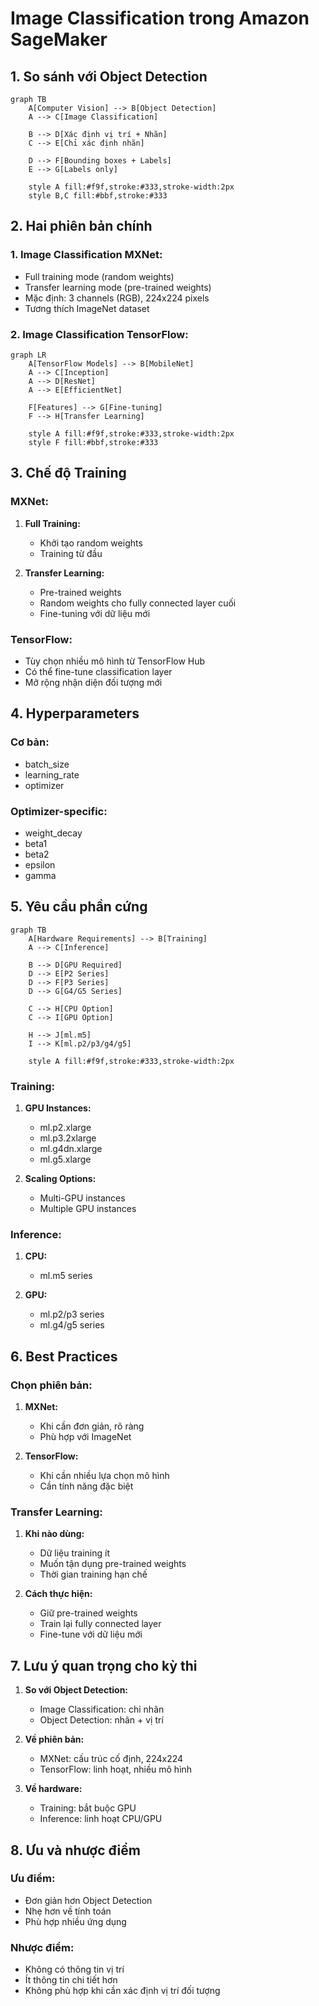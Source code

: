 # Image Classification trong Amazon SageMaker

## 1. So sánh với Object Detection

```mermaid
graph TB
    A[Computer Vision] --> B[Object Detection]
    A --> C[Image Classification]
    
    B --> D[Xác định vị trí + Nhãn]
    C --> E[Chỉ xác định nhãn]
    
    D --> F[Bounding boxes + Labels]
    E --> G[Labels only]
    
    style A fill:#f9f,stroke:#333,stroke-width:2px
    style B,C fill:#bbf,stroke:#333
```

## 2. Hai phiên bản chính

### 1. Image Classification MXNet:
- Full training mode (random weights)
- Transfer learning mode (pre-trained weights)
- Mặc định: 3 channels (RGB), 224x224 pixels
- Tương thích ImageNet dataset

### 2. Image Classification TensorFlow:
```mermaid
graph LR
    A[TensorFlow Models] --> B[MobileNet]
    A --> C[Inception]
    A --> D[ResNet]
    A --> E[EfficientNet]
    
    F[Features] --> G[Fine-tuning]
    F --> H[Transfer Learning]
    
    style A fill:#f9f,stroke:#333,stroke-width:2px
    style F fill:#bbf,stroke:#333
```

## 3. Chế độ Training

### MXNet:
1. **Full Training:**
   - Khởi tạo random weights
   - Training từ đầu

2. **Transfer Learning:**
   - Pre-trained weights
   - Random weights cho fully connected layer cuối
   - Fine-tuning với dữ liệu mới

### TensorFlow:
- Tùy chọn nhiều mô hình từ TensorFlow Hub
- Có thể fine-tune classification layer
- Mở rộng nhận diện đối tượng mới

## 4. Hyperparameters

### Cơ bản:
- batch_size
- learning_rate
- optimizer

### Optimizer-specific:
- weight_decay
- beta1
- beta2
- epsilon
- gamma

## 5. Yêu cầu phần cứng

```mermaid
graph TB
    A[Hardware Requirements] --> B[Training]
    A --> C[Inference]
    
    B --> D[GPU Required]
    D --> E[P2 Series]
    D --> F[P3 Series]
    D --> G[G4/G5 Series]
    
    C --> H[CPU Option]
    C --> I[GPU Option]
    
    H --> J[ml.m5]
    I --> K[ml.p2/p3/g4/g5]
    
    style A fill:#f9f,stroke:#333,stroke-width:2px
```

### Training:
1. **GPU Instances:**
   - ml.p2.xlarge
   - ml.p3.2xlarge
   - ml.g4dn.xlarge
   - ml.g5.xlarge

2. **Scaling Options:**
   - Multi-GPU instances
   - Multiple GPU instances

### Inference:
1. **CPU:**
   - ml.m5 series

2. **GPU:**
   - ml.p2/p3 series
   - ml.g4/g5 series

## 6. Best Practices

### Chọn phiên bản:
1. **MXNet:**
   - Khi cần đơn giản, rõ ràng
   - Phù hợp với ImageNet

2. **TensorFlow:**
   - Khi cần nhiều lựa chọn mô hình
   - Cần tính năng đặc biệt

### Transfer Learning:
1. **Khi nào dùng:**
   - Dữ liệu training ít
   - Muốn tận dụng pre-trained weights
   - Thời gian training hạn chế

2. **Cách thực hiện:**
   - Giữ pre-trained weights
   - Train lại fully connected layer
   - Fine-tune với dữ liệu mới

## 7. Lưu ý quan trọng cho kỳ thi

1. **So với Object Detection:**
   - Image Classification: chỉ nhãn
   - Object Detection: nhãn + vị trí

2. **Về phiên bản:**
   - MXNet: cấu trúc cố định, 224x224
   - TensorFlow: linh hoạt, nhiều mô hình

3. **Về hardware:**
   - Training: bắt buộc GPU
   - Inference: linh hoạt CPU/GPU

## 8. Ưu và nhược điểm

### Ưu điểm:
- Đơn giản hơn Object Detection
- Nhẹ hơn về tính toán
- Phù hợp nhiều ứng dụng

### Nhược điểm:
- Không có thông tin vị trí
- Ít thông tin chi tiết hơn
- Không phù hợp khi cần xác định vị trí đối tượng